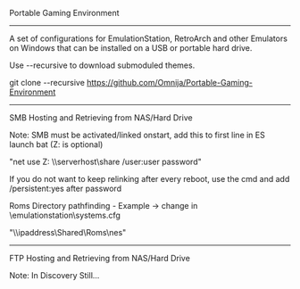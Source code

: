 Portable Gaming Environment

***

A set of configurations for EmulationStation, RetroArch and other Emulators on Windows that can be installed on a USB or portable hard drive.

Use --recursive to download submoduled themes.

git clone --recursive https://github.com/Omnija/Portable-Gaming-Environment


***
SMB Hosting and Retrieving from NAS/Hard Drive

Note: SMB must be activated/linked onstart, add this to first line in ES launch bat (Z: is optional)

"net use Z: \\\serverhost\share /user:user password"

If you do not want to keep relinking after every reboot, use the cmd and add /persistent:yes after password

Roms Directory pathfinding - Example -> change in \emulationstation\systems.cfg

"<path>\\\ipaddress\Shared\Roms\nes</path>"

***
FTP Hosting and Retrieving from NAS/Hard Drive

Note: In Discovery Still...
